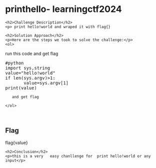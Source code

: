 
<!DOCTYPE html>
<html>

<body>
    <h1>printhello- learningctf2024</h1>

    <h2>Challenge Description</h2>
    <p> print hello!world and wraped it with flag{}
 
</p>
 
    <h2>Solution Approach</h2>
    <p>Here are the steps we took to solve the challenge:</p>
    <ol>
 run this code and get flag
<pre>
#python
import sys,string
value="hello!world"
if len(sys.argv)>1:
       value=sys.argv[1]
print(value)
</pre>
       and get flag
    
    </ol>
<br>
    <h2>Flag</h2>
    <p class="flag">flag{value}
</p>

    <h2>Conclusion</h2>
    <p>this is a very   easy chanllenge for  print hello!world or any input</p>
</body>
</html>

